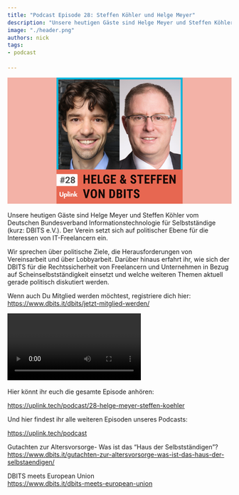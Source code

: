 ```yaml
---
title: "Podcast Episode 28: Steffen Köhler und Helge Meyer"
description: "Unsere heutigen Gäste sind Helge Meyer und Steffen Köhler vom Deutschen Bundesverband Informationstechnologie für Selbstständige (kurz: DBITS e.V.)."
image: "./header.png"
authors: nick
tags:
- podcast

---
```


![](header.png)

Unsere heutigen Gäste sind Helge Meyer und Steffen Köhler vom Deutschen Bundesverband Informationstechnologie für Selbstständige (kurz: DBITS e.V.). Der Verein setzt sich auf politischer Ebene für die Interessen von IT-Freelancern ein.

Wir sprechen über politische Ziele, die Herausforderungen von Vereinsarbeit und über Lobbyarbeit. Darüber hinaus erfahrt ihr, wie sich der DBITS für die Rechtssicherheit von Freelancern und Unternehmen in Bezug auf Scheinselbstständigkeit einsetzt und welche weiteren Themen aktuell gerade politisch diskutiert werden.

Wenn auch Du Mitglied werden möchtest, registriere dich hier: https://www.dbits.it/dbits/jetzt-mitglied-werden/

<!--truncate-->

<video controls="controls" src="https://uplink.tech/rails/active_storage/blobs/redirect/eyJfcmFpbHMiOnsibWVzc2FnZSI6IkJBaHBBcmgyIiwiZXhwIjpudWxsLCJwdXIiOiJibG9iX2lkIn19--8d11c76bf130da2e381b84d3a6f2e259ec5491e0/nick-steffen-kohler-helge_full_length%20sep%2018,%20(2).mp4"></video>

Hier könnt ihr euch die gesamte Episode anhören:

<Embed>https://uplink.tech/podcast/28-helge-meyer-steffen-koehler</Embed>

Und hier findest ihr alle weiteren Episoden unseres Podcasts:

<Embed>https://uplink.tech/podcast</Embed>

Gutachten zur Altersvorsorge- Was ist das “Haus der Selbstständigen”?<br />
https://www.dbits.it/gutachten-zur-altersvorsorge-was-ist-das-haus-der-selbstaendigen/

DBITS meets European Union<br />
https://www.dbits.it/dbits-meets-european-union
